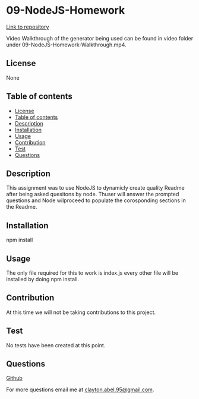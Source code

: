 # 09-NodeJS-Homework

[Link to repository](https://github.com/clabel95/09-NodeJS-Homework)

Video Walkthrough of the generator being used can be found in video folder under 09-NodeJS-Homework-Walkthrough.mp4.

## License  
None

## Table of contents
  * [License](#license)
  * [Table of contents](#table-of-contents)
  * [Description](#description)
  * [Installation](#installation)
  * [Usage](#usage)
  * [Contribution](#contribution)
  * [Test](#test)
  * [Questions](#questions)

## Description

This assignment was to use NodeJS to dynamicly create quality Readme after being asked quesitons by node. Thuser will answer the prompted questions and Node wilproceed to populate the corosponding sections in the Readme. 

## Installation
npm install

## Usage
The only file required for this to work is index.js every other file will be installed by doing npm install.

## Contribution
At this time we will not be taking contributions to this project.
## Test
No tests have been created at this point.


## Questions
[Github](https://github.com/clabel95)

For more questions email me at clayton.abel.95@gmail.com.
    